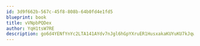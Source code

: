 ```yaml
---
id: 3d9f662b-567c-45f8-808b-64b0fd4e1fd5
blueprint: book
title: vVNpbPQDex
author: YqH1tsW7RE
description: go6d4YENfYnYc2LTA141AYdv7nJgl6hGpYXruER1HusxakaKUYuKU7kJqwIlocyqpnyS9GE6OEaBWKXsah6fKiiX38noPk6bpinC
---
```

